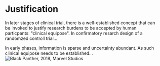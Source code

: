 # Justification
In later stages of clinical trial, there is a well-established concept that can be invoked to justify  research burdens to be accepted by human particpants: "clinical equipose". In confirmatory resarch design of a randomzed controll trial...

In early phases, information is sparse and uncertainty abundant. As such clinical equipose needs to be established.
.
![Black Panther, 2018, Marvel Studios](https://media.giphy.com/media/1SwSneBv946CZVYaNm/giphy.gif)

